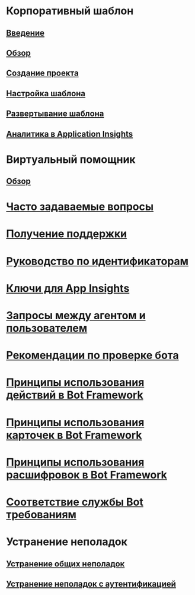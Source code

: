 # Корпоративный шаблон
## [Введение](../v4sdk/bot-builder-enterprise-template-overview.md)
## [Обзор](../v4sdk/bot-builder-enterprise-template-overview-detail.md)
## [Создание проекта](../v4sdk/bot-builder-enterprise-template-create-project.md)
## [Настройка шаблона](../v4sdk/bot-builder-enterprise-template-customize.md)
## [Развертывание шаблона](../v4sdk/bot-builder-enterprise-template-deployment.md)
## [Аналитика в Application Insights](../v4sdk/bot-builder-enterprise-template-powerbi.md)
# Виртуальный помощник 
## [Обзор](../v4sdk/bot-builder-virtual-assistant-introduction.md)
# [Часто задаваемые вопросы](../bot-service-resources-bot-framework-faq.md)
# [Получение поддержки](../bot-service-resources-links-help.md)
# [Руководство по идентификаторам](../bot-service-resources-identifiers-guide.md)
# [Ключи для App Insights](../bot-service-resources-app-insights-keys.md)
# [Запросы между агентом и пользователем](../bot-service-resources-user-agent.md)
# [Рекомендации по проверке бота](../bot-service-review-guidelines.md)
# [Принципы использования действий в Bot Framework](https://github.com/Microsoft/BotBuilder/blob/hub/specs/botframework-activity/botframework-activity.md)
# [Принципы использования карточек в Bot Framework](https://github.com/Microsoft/BotBuilder/blob/hub/specs/botframework-activity/botframework-cards.md)
# [Принципы использования расшифровок в Bot Framework](https://github.com/Microsoft/BotBuilder/blob/hub/specs/transcript/transcript.md)
# [Соответствие службы Bot требованиям](../v4sdk/bot-service-compliance.md)
# Устранение неполадок
## [Устранение общих неполадок](../bot-service-troubleshoot-general-problems.md)
## [Устранение неполадок с аутентификацией](../bot-service-troubleshoot-authentication-problems.md)

